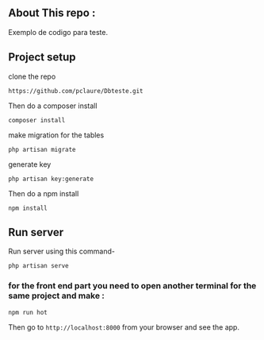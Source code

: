 

## About This repo :

Exemplo de codigo para teste.

## Project setup

clone the repo 
```
https://github.com/pclaure/Dbteste.git
```

Then do a composer install

```
composer install
```

make migration for the tables 

```
php artisan migrate
```

generate key 

```
php artisan key:generate
```


Then do a npm install

```
npm install
```
## Run server

Run server using this command-

```
php artisan serve
```
### for the front end part you need to open another terminal for the same project and make :
```
npm run hot
```

Then go to `http://localhost:8000` from your browser and see the app.
